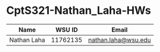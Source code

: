 # CptS321-Nathan_Laha-HWs

| Name     | WSU ID              | Email |
| ----------- | -------- | ------------------- |
| Nathan Laha            | 11762135         | nathan.laha@wsu.edu                    |